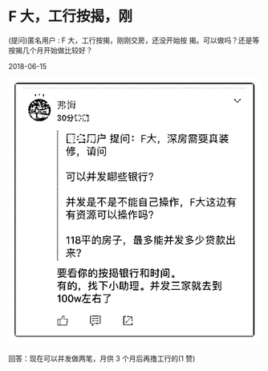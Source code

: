 # F 大，工行按揭，刚

(提问)匿名用户 : F 大，工行按揭，刚刚交房，还没开始按 揭。可以做吗？还是等按揭几个月开始做比较好？

2018-06-15

![image](img/Image_125.png)

回答：现在可以并发做两笔，月供 3 个月后再撸工行的(1 赞)